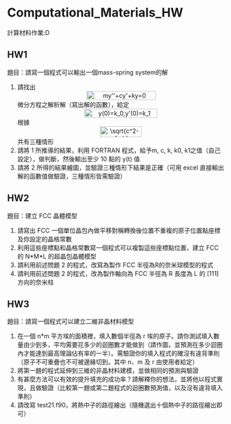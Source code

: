 # Computational_Materials_HW
計算材料作業:D



## HW1
題目：請寫一個程式可以輸出一個mass-spring system的解
1. 請找出  <div align=center><img src="http://www.sciweavers.org/tex2img.php?eq=my%27%27%2Bcy%27%2Bky%3D0&bc=White&fc=Black&im=jpg&fs=12&ff=arev&edit=0" align="center" border="0" alt="my''+cy'+ky=0" width="160" height="21" /></div>微分方程之解析解（寫出解的函數），給定<div align=center><img src="http://www.sciweavers.org/tex2img.php?eq=y%280%29%3Dk_0%2Cy%27%280%29%3Dk_1&bc=White&fc=Black&im=jpg&fs=12&ff=arev&edit=0" align="center" border="0" alt="y(0)=k_0,y'(0)=k_1" width="169" height="21" /></div> 根據<div align=center><img src="http://www.sciweavers.org/tex2img.php?eq=%5Csqrt%7Bc%5E2-4mk%7D&bc=White&fc=Black&im=jpg&fs=12&ff=arev&edit=0" align="center" border="0" alt="\sqrt{c^2-4mk}" width="97" height="25" /></div>共有三種情形
2. 請將 1 所推導的結果，利用 FORTRAN 程式，給予m, c, k, k0, k1之值（自己設定），做判斷，然後輸出至少 10 點的 y(t) 值
3. 請將 2 所得的結果繪圖，並驗證三種情形下結果是正確（可用 excel 直接輸出解的函數值做驗證，三種情形皆需驗證）


## HW2
題目：建立 FCC 晶體模型
1. 請寫出 FCC 一個單位晶包內做平移對稱轉換後位置不重複的原子位置點座標及你設定的晶格常數
2. 利用這些座標點和晶格常數寫一個程式可以複製這些座標點位置，建立 FCC 的 N\*M\*L 的超晶包晶體模型
3. 請利用前述問題 2 的程式，改寫為製作 FCC 半徑為R的奈米球模型的程式
4. 請利用前述問題 2 的程式，改為製作軸向為 FCC 半徑為 R 長度為 L 的 [111] 方向的奈米柱


## HW3
題目：請寫一個程式可以建立二維非晶材料模型
1. 在一個 n*m 平方埃的面積裡，填入數個半徑為 r 埃的原子。請你測試填入數量由少到多，平均需要花多少的迴圈數才能做到（請作圖，並預測在多少迴圈內才能達到最高理論佔有率的一半）。需驗證你的填入程式的確沒有違背準則（原子不可重疊也不可被邊緣切到。其中 n、m 及 r 由使用者給定）
2. 將第一題的程式延伸到三維的非晶材料建模，並做相同的預測與驗證
3. 有甚麼方法可以有效的提升填充的成功率？請解釋你的想法，並將他以程式實現，且做驗證（比較第一題或第二題程式的迴圈數預測值，以及沒有違背填入準則）
4. 請改寫 test21.f90，將熱中子的路徑繪出（隨機選出十個熱中子的路徑繪出即可）
